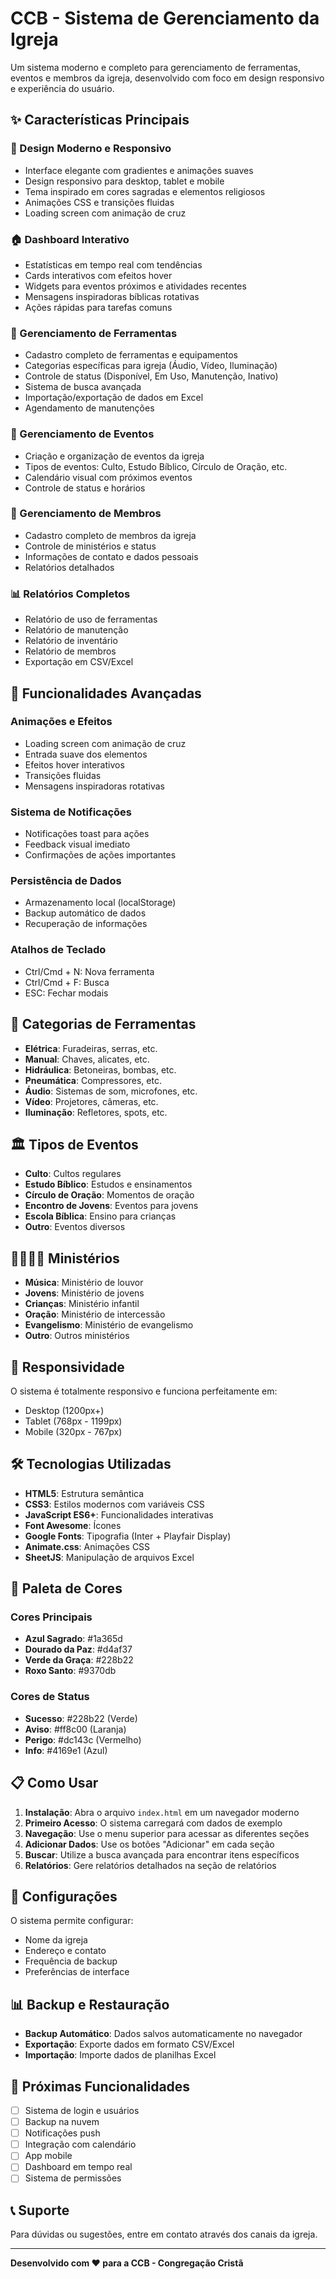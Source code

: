 # CCB - Sistema de Gerenciamento da Igreja

Um sistema moderno e completo para gerenciamento de ferramentas, eventos e membros da igreja, desenvolvido com foco em design responsivo e experiência do usuário.

## ✨ Características Principais

### 🎨 Design Moderno e Responsivo
- Interface elegante com gradientes e animações suaves
- Design responsivo para desktop, tablet e mobile
- Tema inspirado em cores sagradas e elementos religiosos
- Animações CSS e transições fluidas
- Loading screen com animação de cruz

### 🏠 Dashboard Interativo
- Estatísticas em tempo real com tendências
- Cards interativos com efeitos hover
- Widgets para eventos próximos e atividades recentes
- Mensagens inspiradoras bíblicas rotativas
- Ações rápidas para tarefas comuns

### 🔧 Gerenciamento de Ferramentas
- Cadastro completo de ferramentas e equipamentos
- Categorias específicas para igreja (Áudio, Vídeo, Iluminação)
- Controle de status (Disponível, Em Uso, Manutenção, Inativo)
- Sistema de busca avançada
- Importação/exportação de dados em Excel
- Agendamento de manutenções

### 📅 Gerenciamento de Eventos
- Criação e organização de eventos da igreja
- Tipos de eventos: Culto, Estudo Bíblico, Círculo de Oração, etc.
- Calendário visual com próximos eventos
- Controle de status e horários

### 👥 Gerenciamento de Membros
- Cadastro completo de membros da igreja
- Controle de ministérios e status
- Informações de contato e dados pessoais
- Relatórios detalhados

### 📊 Relatórios Completos
- Relatório de uso de ferramentas
- Relatório de manutenção
- Relatório de inventário
- Relatório de membros
- Exportação em CSV/Excel

## 🚀 Funcionalidades Avançadas

### Animações e Efeitos
- Loading screen com animação de cruz
- Entrada suave dos elementos
- Efeitos hover interativos
- Transições fluidas
- Mensagens inspiradoras rotativas

### Sistema de Notificações
- Notificações toast para ações
- Feedback visual imediato
- Confirmações de ações importantes

### Persistência de Dados
- Armazenamento local (localStorage)
- Backup automático de dados
- Recuperação de informações

### Atalhos de Teclado
- Ctrl/Cmd + N: Nova ferramenta
- Ctrl/Cmd + F: Busca
- ESC: Fechar modais

## 🎯 Categorias de Ferramentas

- **Elétrica**: Furadeiras, serras, etc.
- **Manual**: Chaves, alicates, etc.
- **Hidráulica**: Betoneiras, bombas, etc.
- **Pneumática**: Compressores, etc.
- **Áudio**: Sistemas de som, microfones, etc.
- **Vídeo**: Projetores, câmeras, etc.
- **Iluminação**: Refletores, spots, etc.

## 🏛️ Tipos de Eventos

- **Culto**: Cultos regulares
- **Estudo Bíblico**: Estudos e ensinamentos
- **Círculo de Oração**: Momentos de oração
- **Encontro de Jovens**: Eventos para jovens
- **Escola Bíblica**: Ensino para crianças
- **Outro**: Eventos diversos

## 👨‍👩‍👧‍👦 Ministérios

- **Música**: Ministério de louvor
- **Jovens**: Ministério de jovens
- **Crianças**: Ministério infantil
- **Oração**: Ministério de intercessão
- **Evangelismo**: Ministério de evangelismo
- **Outro**: Outros ministérios

## 📱 Responsividade

O sistema é totalmente responsivo e funciona perfeitamente em:
- Desktop (1200px+)
- Tablet (768px - 1199px)
- Mobile (320px - 767px)

## 🛠️ Tecnologias Utilizadas

- **HTML5**: Estrutura semântica
- **CSS3**: Estilos modernos com variáveis CSS
- **JavaScript ES6+**: Funcionalidades interativas
- **Font Awesome**: Ícones
- **Google Fonts**: Tipografia (Inter + Playfair Display)
- **Animate.css**: Animações CSS
- **SheetJS**: Manipulação de arquivos Excel

## 🎨 Paleta de Cores

### Cores Principais
- **Azul Sagrado**: #1a365d
- **Dourado da Paz**: #d4af37
- **Verde da Graça**: #228b22
- **Roxo Santo**: #9370db

### Cores de Status
- **Sucesso**: #228b22 (Verde)
- **Aviso**: #ff8c00 (Laranja)
- **Perigo**: #dc143c (Vermelho)
- **Info**: #4169e1 (Azul)

## 📋 Como Usar

1. **Instalação**: Abra o arquivo `index.html` em um navegador moderno
2. **Primeiro Acesso**: O sistema carregará com dados de exemplo
3. **Navegação**: Use o menu superior para acessar as diferentes seções
4. **Adicionar Dados**: Use os botões "Adicionar" em cada seção
5. **Buscar**: Utilize a busca avançada para encontrar itens específicos
6. **Relatórios**: Gere relatórios detalhados na seção de relatórios

## 🔧 Configurações

O sistema permite configurar:
- Nome da igreja
- Endereço e contato
- Frequência de backup
- Preferências de interface

## 📊 Backup e Restauração

- **Backup Automático**: Dados salvos automaticamente no navegador
- **Exportação**: Exporte dados em formato CSV/Excel
- **Importação**: Importe dados de planilhas Excel

## 🎯 Próximas Funcionalidades

- [ ] Sistema de login e usuários
- [ ] Backup na nuvem
- [ ] Notificações push
- [ ] Integração com calendário
- [ ] App mobile
- [ ] Dashboard em tempo real
- [ ] Sistema de permissões

## 📞 Suporte

Para dúvidas ou sugestões, entre em contato através dos canais da igreja.

---

**Desenvolvido com ❤️ para a CCB - Congregação Cristã**
